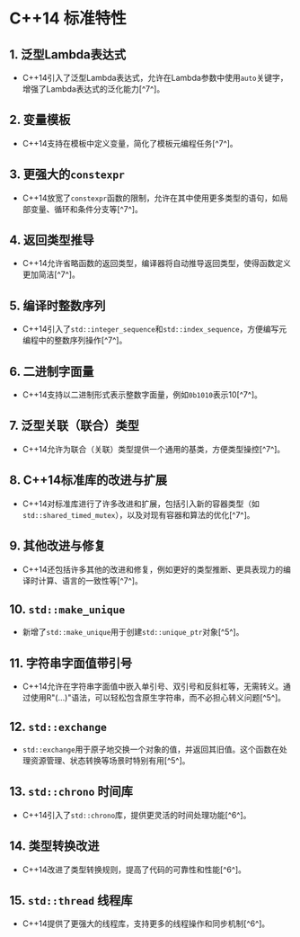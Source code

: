 # C++14 标准特性

## 1. 泛型Lambda表达式
- C++14引入了泛型Lambda表达式，允许在Lambda参数中使用`auto`关键字，增强了Lambda表达式的泛化能力[^7^]。

## 2. 变量模板
- C++14支持在模板中定义变量，简化了模板元编程任务[^7^]。

## 3. 更强大的`constexpr`
- C++14放宽了`constexpr`函数的限制，允许在其中使用更多类型的语句，如局部变量、循环和条件分支等[^7^]。

## 4. 返回类型推导
- C++14允许省略函数的返回类型，编译器将自动推导返回类型，使得函数定义更加简洁[^7^]。

## 5. 编译时整数序列
- C++14引入了`std::integer_sequence`和`std::index_sequence`，方便编写元编程中的整数序列操作[^7^]。

## 6. 二进制字面量
- C++14支持以二进制形式表示整数字面量，例如`0b1010`表示10[^7^]。

## 7. 泛型关联（联合）类型
- C++14允许为联合（关联）类型提供一个通用的基类，方便类型操控[^7^]。

## 8. C++14标准库的改进与扩展
- C++14对标准库进行了许多改进和扩展，包括引入新的容器类型（如`std::shared_timed_mutex`），以及对现有容器和算法的优化[^7^]。

## 9. 其他改进与修复
- C++14还包括许多其他的改进和修复，例如更好的类型推断、更具表现力的编译时计算、语言的一致性等[^7^]。

## 10. `std::make_unique`
- 新增了`std::make_unique`用于创建`std::unique_ptr`对象[^5^]。

## 11. 字符串字面值带引号
- C++14允许在字符串字面值中嵌入单引号、双引号和反斜杠等，无需转义。通过使用R"(…)"语法，可以轻松包含原生字符串，而不必担心转义问题[^5^]。

## 12. `std::exchange`
- `std::exchange`用于原子地交换一个对象的值，并返回其旧值。这个函数在处理资源管理、状态转换等场景时特别有用[^5^]。

## 13. `std::chrono` 时间库
- C++14引入了`std::chrono`库，提供更灵活的时间处理功能[^6^]。

## 14. 类型转换改进
- C++14改进了类型转换规则，提高了代码的可靠性和性能[^6^]。

## 15. `std::thread` 线程库
- C++14提供了更强大的线程库，支持更多的线程操作和同步机制[^6^]。